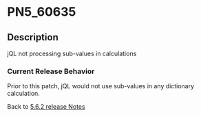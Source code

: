 # PN5_60635

<PageHeader />

## Description

jQL not processing sub-values in calculations

### Current Release Behavior

Prior to this patch, jQL would not use sub-values in any dictionary calculation.

Back to [5.6.2 release Notes](./../README.md)
